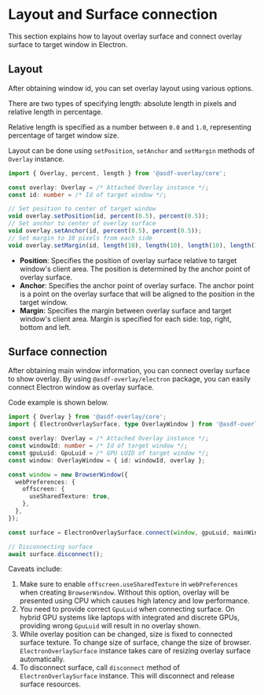 # Layout and Surface connection
This section explains how to layout overlay surface and connect overlay surface to target window in Electron.

## Layout
After obtaining window id, you can set overlay layout using various options.

There are two types of specifying length: absolute length in pixels and relative length in percentage.

Relative length is specified as a number between `0.0` and `1.0`, representing percentage of target window size.

Layout can be done using `setPosition`, `setAnchor` and `setMargin` methods of `Overlay` instance.
```typescript
import { Overlay, percent, length } from '@asdf-overlay/core';

const overlay: Overlay = /* Attached Overlay instance */;
const id: number = /* Id of target window */;

// Set position to center of target window
void overlay.setPosition(id, percent(0.5), percent(0.5));
// Set anchor to center of overlay surface
void overlay.setAnchor(id, percent(0.5), percent(0.5));
// Set margin to 10 pixels from each side
void overlay.setMargin(id, length(10), length(10), length(10), length(10));
```
* **Position**: Specifies the position of overlay surface relative to target window's client area.
  The position is determined by the anchor point of overlay surface.
* **Anchor**: Specifies the anchor point of overlay surface.
   The anchor point is a point on the overlay surface that will be aligned to the position in the target window.
* **Margin**: Specifies the margin between overlay surface and target window's client area.
  Margin is specified for each side: top, right, bottom and left.

## Surface connection
After obtaining main window information, you can connect overlay surface to show overlay.
By using `@asdf-overlay/electron` package, you can easily connect Electron window as overlay surface.

Code example is shown below.
```typescript
import { Overlay } from '@asdf-overlay/core';
import { ElectronOverlaySurface, type OverlayWindow } from '@asdf-overlay/electron';

const overlay: Overlay = /* Attached Overlay instance */;
const windowId: number = /* Id of target window */;
const gpuLuid: GpuLuid = /* GPU LUID of target window */;
const window: OverlayWindow = { id: windowId, overlay };

const window = new BrowserWindow({
  webPreferences: {
    offscreen: {
      useSharedTexture: true,
    },
  },
});

const surface = ElectronOverlaySurface.connect(window, gpuLuid, mainWindow.webContents);

// Disconnecting surface
await surface.disconnect();
```
Caveats include:
1. Make sure to enable `offscreen.useSharedTexture` in `webPreferences` when creating `BrowserWindow`.
   Without this option, overlay will be presented using CPU which causes high latency and low performance.
2. You need to provide correct `GpuLuid` when connecting surface.
   On hybrid GPU systems like laptops with integrated and discrete GPUs, providing wrong `GpuLuid` will result in no overlay shown.
3. While overlay position can be changed, size is fixed to connected surface texture.
   To change size of surface, change the size of browser.
   `ElectronOverlaySurface` instance takes care of resizing overlay surface automatically.
4. To disconnect surface, call `disconnect` method of `ElectronOverlaySurface` instance.
   This will disconnect and release surface resources.
